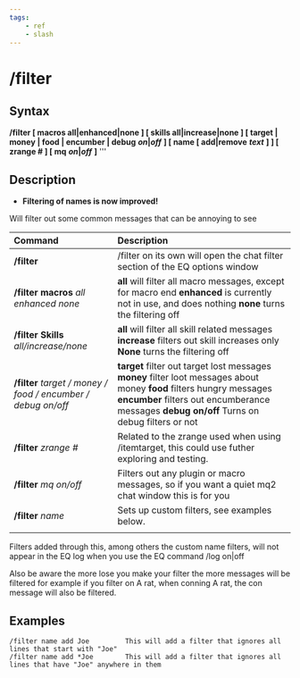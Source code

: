 ```yaml
---
tags:
    - ref
    - slash
---
```

# /filter

## Syntax

**/filter [ macros all\|enhanced\|none \] \[ skills all\|increase\|none \] \[ target \| money \| food \| encumber \| debug** _**on**_**\|**_**off**_ **\] \[ name \[ add\|remove** _**text**_ **\] \] \[ zrange \# \] \[ mq** _**on**_**\|**_**off**_ **]** '''

## Description

* **Filtering of names is now improved!**

Will filter out some common messages that can be annoying to see

| **Command** | Description |
| :--- | :--- |
| **/filter** | /filter on its own will open the chat filter section of the EQ options window |
| **/filter macros** _all enhanced none_ | **all** will filter all macro messages, except for macro end  **enhanced** is currently not in use, and does nothing  **none** turns the filtering off |
| **/filter Skills** _all/increase/none_ | **all** will filter all skill related messages  **increase** filters out skill increases only  **None** turns the filtering off |
| **/filter** _target / money / food / encumber / debug on/off_ | **target** filter out target lost messages  **money** filter loot messages about money  **food** filters hungry messages  **encumber** filters out encumberance messages  **debug on/off** Turns on debug filters or not |
| **/filter** _zrange \#_ | Related to the zrange used when using /itemtarget, this could use futher exploring and testing. |
| **/filter** _mq on/off_ | Filters out any plugin or macro messages, so if you want a quiet mq2 chat window this is for you |
| **/filter** _name_ | Sets up custom filters, see examples below. |
|  |  |

Filters added through this, among others the custom name filters, will not appear in the EQ log when you use the EQ command /log on\|off

Also be aware the more lose you make your filter the more messages will be filtered for example if you filter on A rat, when conning A rat, the con message will also be filtered.

## Examples

```text
/filter name add Joe         This will add a filter that ignores all lines that start with "Joe"
/filter name add *Joe        This will add a filter that ignores all lines that have "Joe" anywhere in them
```

